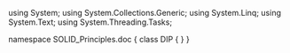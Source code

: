 ﻿using System;
using System.Collections.Generic;
using System.Linq;
using System.Text;
using System.Threading.Tasks;

namespace SOLID_Principles.doc
{
    class DIP
    {
    }
}
